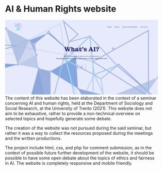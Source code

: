 # AI & Human Rights website
![alt text](https://github.com/luisalopresti/AI_ethics_website/blob/main/images/home.png?raw=true)
The content of this website has been elaborated in the context of a seminar concerning AI and human rights, held at the Department of Sociology and Social Research, at the University of Trento (2021).
This website does not aim to be exhaustive, rather to provide a non-technical overview on selected topics and hopefully generate some debate.

The creation of the website was not pursued during the said seminar, but rather it was a way to collect the resources proposed during the meetings and the written productions.

The project include html, css, and php for comment submission, as in the context of possible future further development of the website, it should be possible to have some open debate about the topics of ethics and fairness in AI.
The website is completely responsive and mobile friendly.
